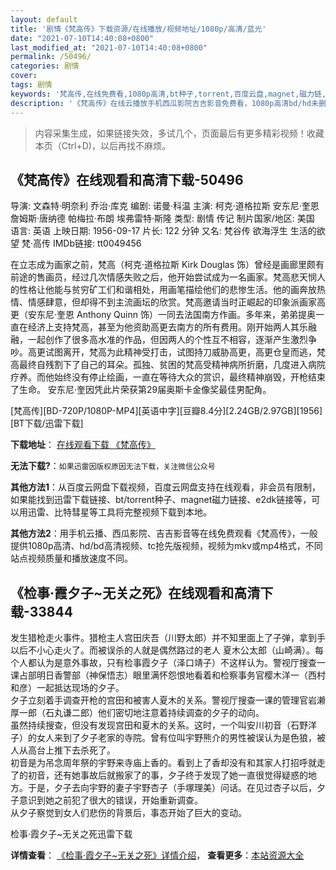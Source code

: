 ```yaml
---
layout: default
title: '剧情《梵高传》下载资源/在线播放/视频地址/1080p/高清/蓝光'
date: "2021-07-10T14:40:08+0800"
last_modified_at: "2021-07-10T14:40:08+0800"
permalink: /50496/
categories: 剧情
cover:
tags: 剧情
keywords: '梵高传,在线免费看,1080p高清,bt种子,torrent,百度云盘,magnet,磁力链,迅雷下载资源'
description: '《梵高传》在线云播放手机西瓜影院吉吉影音免费看，1080p高清bd/hd未删减完整版和tc抢先枪版，mkv/mp4格式，附带bt/torrent种子、magnet/磁力链、百度云盘、网盘资源迅雷下载链接'
---
```


>内容采集生成，如果链接失效，多试几个，页面最后有更多精彩视频！收藏本页（Ctrl+D)，以后再找不麻烦。


## 《梵高传》在线观看和高清下载-50496

导演: 文森特·明奈利 乔治·库克 编剧: 诺曼·科温 主演: 柯克·道格拉斯 安东尼·奎恩 詹姆斯·唐纳德 帕梅拉·布朗 埃弗雷特·斯隆 类型: 剧情 传记 制片国家/地区: 美国 语言: 英语 上映日期: 1956-09-17 片长: 122 分钟 又名: 梵谷传 欲海浮生 生活的欲望 梵·高传 IMDb链接: tt0049456

在立志成为画家之前，梵高（柯克·道格拉斯 Kirk Douglas 饰）曾经是画廊里颇有前途的售画员，经过几次情感失败之后，他开始尝试成为一名画家。梵高悲天悯人的性格让他能与贫穷矿工们和谐相处，用画笔描绘他们的悲惨生活。他的画奔放热情、情感肆意，但却得不到主流画坛的欣赏。梵高邀请当时正崛起的印象派画家高更（安东尼·奎恩 Anthony Quinn 饰）一同去法国南方作画。多年来，弟弟提奥一直在经济上支持梵高，甚至为他资助高更去南方的所有费用。刚开始两人其乐融融，一起创作了很多高水准的作品，但因两人的个性互不相容，逐渐产生激烈争吵。高更试图离开，梵高为此精神受打击，试图持刀威胁高更，高更仓皇而逃，梵高最终自残割下了自己的耳朵。孤独、贫困的梵高受精神病所折磨，几度进入病院疗养。而他始终没有停止绘画，一直在等待大众的赏识，最终精神崩毁，开枪结束了生命。 安东尼·奎因凭此片荣获第29届奥斯卡金像奖最佳男配角。


[梵高传][BD-720P/1080P-MP4][英语中字][豆瓣8.4分][2.24GB/2.97GB][1956][BT下载/迅雷下载]

**下载地址**： [在线观看下载 《梵高传》](https://www.btdx8.com/torrent/fgz_1956.html) 


**无法下载?**：`如果迅雷因版权原因无法下载，关注微信公众号 `

**其他方法1**：从百度云网盘下载视频，百度云网盘支持在线观看，非会员有限制，如果能找到迅雷下载链接、bt/torrent种子、magnet磁力链接、e2dk链接等，可以用迅雷、比特彗星等工具将完整视频下载到本地。

**其他方法2**：用手机云播、西瓜影院、吉吉影音等在线免费观看《梵高传》，一般提供1080p高清、hd/bd高清视频、tc抢先版视频，视频为mkv或mp4格式，不同站点视频质量和播放速度不同。


## 《检事·霞夕子~无关之死》在线观看和高清下载-33844

发生猎枪走火事件。猎枪主人宫田庆吾（川野太郎）并不知里面上了子弹，拿到手以后不小心走火了。而被误杀的人就是偶然路过的老人 夏木公太郎（山崎满）。每个人都认为是意外事故，只有检事霞夕子（泽口靖子）不这样认为。警视厅搜查一课占部明日香警部（神保悟志）眼里满怀怨恨地看着和检察事务官樱木洋一（西村和彦）一起抵达现场的夕子。<br /> 夕子立刻着手调查开枪的宫田和被害人夏木的关系。警视厅搜查一课的管理官岩濑厚一郎（石丸谦二郎）他们密切地注意着持续调查的夕子的动向。<br /> 虽然持续搜查，但没有发现宫田和夏木的关系。这时，一个叫安川初音（石野洋子）的女人来到了夕子老家的寺院。曾有位叫宇野熊介的男性被误认为是色狼，被人从高台上推下去杀死了。<br /> 初音是为吊念周年祭的宇野来寺庙上香的。看到上了香却没有和其家人打招呼就走了的初音，还有她事故后就搬家了的事，夕子终于发现了她一直很觉得疑惑的地方。于是，夕子去向宇野的妻子宇野杏子（手塚理美）问话。在见过杏子以后，夕子意识到她之前犯了很大的错误，开始重新调查。<br /> 从夕子察觉到女人们悲伤的背景后，事态开始了巨大的变动。


检事·霞夕子~无关之死迅雷下载

**详情查看**： [《检事·霞夕子~无关之死》详情介绍](/movie/33844/)， **查看更多**：[本站资源大全](/movie/t/all/)

